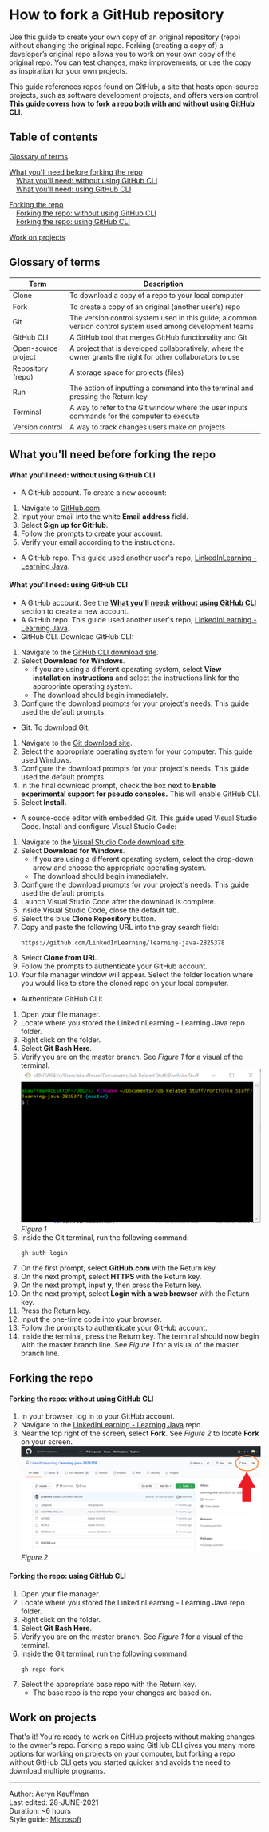 # How to fork a GitHub repository
Use this guide to create your own copy of an original repository (repo) without changing the original repo. Forking (creating a copy of) a developer’s original repo allows you to work on your own copy of the original repo. You can test changes, make improvements, or use the copy as inspiration for your own projects.

This guide references repos found on GitHub, a site that hosts open-source projects, such as software development projects, and offers version control. **This guide covers how to fork a repo both with and without using GitHub CLI.**

## Table of contents
[Glossary of terms](https://github.com/aerynk/portfolio-items/blob/main/fork-a-github-repo.md#glossary-of-terms)  

[What you'll need before forking the repo](https://github.com/aerynk/portfolio-items/blob/main/fork-a-github-repo.md#what-youll-need-before-forking-the-repo)  
&emsp;[What you'll need: without using GitHub CLI](https://github.com/aerynk/portfolio-items/blob/main/fork-a-github-repo.md#what-youll-need-without-using-github-cli)  
&emsp;[What you'll need: using GitHub CLI]()  

[Forking the repo]()  
&emsp;[Forking the repo: without using GitHub CLI]()  
&emsp;[Forking the repo: using GitHub CLI]()  

[Work on projects]()  

## Glossary of terms
| Term     | Description |
| ----------- | ----------- |
| Clone | To download a copy of a repo to your local computer      |
| Fork     | To create a copy of an original (another user’s) repo     |
| Git  | The version control system used in this guide; a common version control system used among development teams       |
| GitHub CLI  | A GitHub tool that merges GitHub functionality and Git      |
| Open-source project | A project that is developed collaboratively, where the owner grants the right for other collaborators to use      |
| Repository (repo)  | A storage space for projects (files)       |
| Run  | The action of inputting a command into the terminal and pressing the Return key       |
| Terminal  | A way to refer to the Git window where the user inputs commands for the computer to execute      |
| Version control  | A way to track changes users make on projects      |

## What you'll need before forking the repo
#### What you'll need: without using GitHub CLI
- A GitHub account. To create a new account:
1. Navigate to [GitHub.com](https://github.com/).
2. Input your email into the white **Email address** field.
3. Select **Sign up for GitHub**.
4. Follow the prompts to create your account.
5. Verify your email according to the instructions.
- A GitHub repo. This guide used another user's repo, [LinkedInLearning - Learning Java](https://github.com/LinkedInLearning/learning-java-2825378).

#### What you'll need: using GitHub CLI
- A GitHub account. See the **[What you'll need: without using GitHub CLI](https://github.com/aerynk/portfolio-items/blob/main/fork-a-github-repo.md#what-youll-need-without-using-github-cli)** section to create a new account.
- A GitHub repo. This guide used another user's repo, [LinkedInLearning - Learning Java](https://github.com/LinkedInLearning/learning-java-2825378).
- GitHub CLI. Download GitHub CLI:
1. Navigate to the [GitHub CLI download site](https://cli.github.com/).
2. Select **Download for Windows**.
      - If you are using a different operating system, select **View installation instructions** and select the instructions link for the appropriate operating system.
      - The download should begin immediately.
3. Configure the download prompts for your project's needs. This guide used the default prompts.

- Git. To download Git:
1. Navigate to the [Git download site](https://git-scm.com/downloads).
2. Select the appropriate operating system for your computer. This guide used Windows.
3. Configure the download prompts for your project's needs. This guide used the default prompts.
4. In the final download prompt, check the box next to **Enable experimental support for pseudo consoles.** This will enable GitHub CLI.
5. Select **Install.**
- A source-code editor with embedded Git. This guide used Visual Studio Code. Install and configure Visual Studio Code:
1. Navigate to the [Visual Studio Code download site](https://code.visualstudio.com/).
2. Select **Download for Windows**.
      - If you are using a different operating system, select the drop-down arrow and choose the appropriate operating system.
      - The download should begin immediately.
3. Configure the download prompts for your project's needs. This guide used the default prompts.
4. Launch Visual Studio Code after the download is complete.
5. Inside Visual Studio Code, close the default tab.
6. Select the blue **Clone Repository** button.
7. Copy and paste the following URL into the gray search field:
     ~~~
     https://github.com/LinkedInLearning/learning-java-2825378
     ~~~
8. Select **Clone from URL**.
9. Follow the prompts to authenticate your GitHub account.
10. Your file manager window will appear. Select the folder location where you would like to store the cloned repo on your local computer.
- Authenticate GitHub CLI:
1. Open your file manager.
2. Locate where you stored the LinkedInLearning - Learning Java repo folder.
3. Right click on the folder.
4. Select **Git Bash Here**.
5. Verify you are on the master branch. See *Figure 1* for a visual of the terminal.
   ![Figure 1](Figure1.PNG)  
   *Figure 1*
6. Inside the Git terminal, run the following command:
   ~~~
   gh auth login
   ~~~
7. On the first prompt, select **GitHub.com** with the Return key.
8. On the next prompt, select **HTTPS** with the Return key.
9. On the next prompt, input **y**, then press the Return key.
10. On the next prompt, select **Login with a web browser** with the Return key.
11. Press the Return key.
12. Input the one-time code into your browser.
13. Follow the prompts to authenticate your GitHub account.
14. Inside the terminal, press the Return key. The terminal should now begin with the master branch line. See *Figure 1* for a visual of the master branch line.
## Forking the repo
#### Forking the repo: without using GitHub CLI
1. In your browser, log in to your GitHub account.
2. Navigate to the [LinkedInLearning - Learning Java](https://github.com/LinkedInLearning/learning-java-2825378) repo.
2. Near the top right of the screen, select **Fork**. See *Figure 2* to locate **Fork** on your screen.
   ![Figure 2](Figure2.PNG)
   *Figure 2*

#### Forking the repo: using GitHub CLI
1. Open your file manager.
2. Locate where you stored the LinkedInLearning - Learning Java repo folder.
3. Right click on the folder.
4. Select **Git Bash Here**.
5. Verify you are on the master branch. See *Figure 1* for a visual of the terminal.
6. Inside the Git terminal, run the following command:
   ~~~
   gh repo fork
   ~~~
7. Select the appropriate base repo with the Return key.
   - The base repo is the repo your changes are based on.

## Work on projects
That's it! You're ready to work on GitHub projects without making changes to the owner's repo.
Forking a repo using GitHub CLI gives you many more options for working on projects on your computer, but forking a repo without GitHub CLI gets you started quicker and avoids the need to download multiple programs.

---

Author: Aeryn Kauffman  
Last edited: 28-JUNE-2021  
Duration: ~6 hours  
Style guide: [Microsoft](https://docs.microsoft.com/en-us/style-guide/welcome/)
